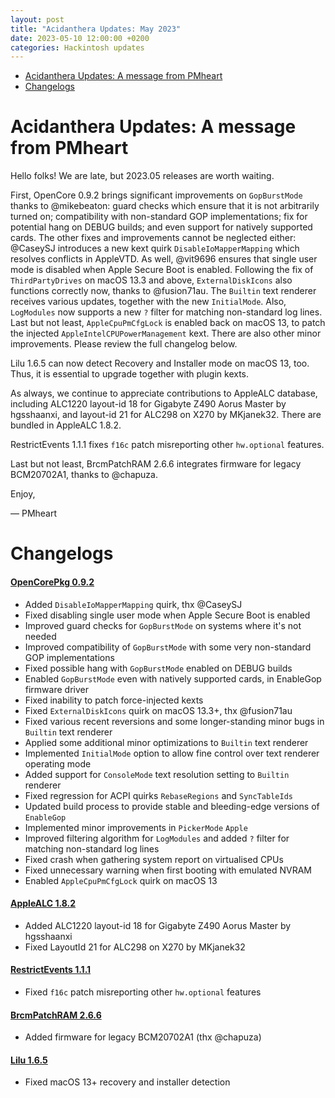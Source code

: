 ```yaml
---
layout: post
title: "Acidanthera Updates: May 2023"
date: 2023-05-10 12:00:00 +0200
categories: Hackintosh updates
---
```


* [Acidanthera Updates: A message from PMheart](#acidanthera-updates-a-message-from-pmheart)
* [Changelogs](#changelogs)

# Acidanthera Updates: A message from PMheart

Hello folks! We are late, but 2023.05 releases are worth waiting.

First, OpenCore 0.9.2 brings significant improvements on `GopBurstMode` thanks to @mikebeaton: guard checks which ensure that it is not arbitrarily turned on; compatibility with non-standard GOP implementations; fix for potential hang on DEBUG builds; and even support for natively supported cards. The other fixes and improvements cannot be neglected either: @CaseySJ introduces a new kext quirk `DisableIoMapperMapping` which resolves conflicts in AppleVTD. As well, @vit9696 ensures that single user mode is disabled when Apple Secure Boot is enabled. Following the fix of `ThirdPartyDrives` on macOS 13.3 and above, `ExternalDiskIcons` also functions correctly now, thanks to @fusion71au. The `Builtin` text renderer receives various updates, together with the new `InitialMode`. Also, `LogModules` now supports a new `?` filter for matching non-standard log lines. Last but not least, `AppleCpuPmCfgLock` is enabled back on macOS 13, to patch the injected `AppleIntelCPUPowerManagement` kext. There are also other minor improvements. Please review the full changelog below.

Lilu 1.6.5 can now detect Recovery and Installer mode on macOS 13, too. Thus, it is essential to upgrade together with plugin kexts.

As always, we continue to appreciate contributions to AppleALC database, including ALC1220 layout-id 18 for Gigabyte Z490 Aorus Master by hgsshaanxi, and layout-id 21 for ALC298 on X270 by MKjanek32. There are bundled in AppleALC 1.8.2.

RestrictEvents 1.1.1 fixes `f16c` patch misreporting other `hw.optional` features.

Last but not least, BrcmPatchRAM 2.6.6 integrates firmware for legacy BCM20702A1, thanks to @chapuza.

Enjoy,

— PMheart

# Changelogs

#### [OpenCorePkg 0.9.2](https://github.com/acidanthera/OpenCorePkg/releases)

* Added `DisableIoMapperMapping` quirk, thx @CaseySJ
* Fixed disabling single user mode when Apple Secure Boot is enabled
* Improved guard checks for `GopBurstMode` on systems where it's not needed
* Improved compatibility of `GopBurstMode` with some very non-standard GOP implementations
* Fixed possible hang with `GopBurstMode` enabled on DEBUG builds
* Enabled `GopBurstMode` even with natively supported cards, in EnableGop firmware driver
* Fixed inability to patch force-injected kexts
* Fixed `ExternalDiskIcons` quirk on macOS 13.3+, thx @fusion71au
* Fixed various recent reversions and some longer-standing minor bugs in `Builtin` text renderer
* Applied some additional minor optimizations to `Builtin` text renderer
* Implemented `InitialMode` option to allow fine control over text renderer operating mode
* Added support for `ConsoleMode` text resolution setting to `Builtin` renderer
* Fixed regression for ACPI quirks `RebaseRegions` and `SyncTableIds`
* Updated build process to provide stable and bleeding-edge versions of `EnableGop`
* Implemented minor improvements in `PickerMode` `Apple`
* Improved filtering algorithm for `LogModules` and added `?` filter for matching non-standard log lines
* Fixed crash when gathering system report on virtualised CPUs
* Fixed unnecessary warning when first booting with emulated NVRAM
* Enabled `AppleCpuPmCfgLock` quirk on macOS 13

#### [AppleALC 1.8.2](https://github.com/acidanthera/AppleALC/releases)

* Added ALC1220 layout-id 18 for Gigabyte Z490 Aorus Master by hgsshaanxi
* Fixed LayoutId 21 for ALC298 on X270 by MKjanek32

#### [RestrictEvents 1.1.1](https://github.com/acidanthera/RestrictEvents/releases)

* Fixed `f16c` patch misreporting other `hw.optional` features

#### [BrcmPatchRAM 2.6.6](https://github.com/acidanthera/BrcmPatchRAM/releases)

* Added firmware for legacy BCM20702A1 (thx @chapuza)

#### [Lilu 1.6.5](https://github.com/acidanthera/Lilu/releases)

* Fixed macOS 13+ recovery and installer detection
